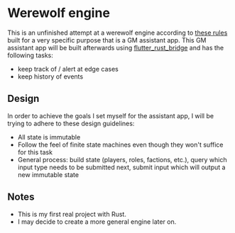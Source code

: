 # Werewolf engine

This is an unfinished attempt at a werewolf engine according to [these rules](https://joelius300.github.io/werewolf-guide/) built for a very specific purpose that is a GM assistant app. This GM assistant app will be built afterwards using [flutter_rust_bridge](https://github.com/fzyzcjy/flutter_rust_bridge) and has the following tasks:

- keep track of / alert at edge cases
- keep history of events

## Design

In order to achieve the goals I set myself for the assistant app, I will be trying to adhere to these design guidelines:

- All state is immutable
- Follow the feel of finite state machines even though they won't suffice for this task
- General process: build state (players, roles, factions, etc.), query which input type needs to be submitted next, submit input which will output a new immutable state

## Notes

- This is my first real project with Rust.
- I may decide to create a more general engine later on.
